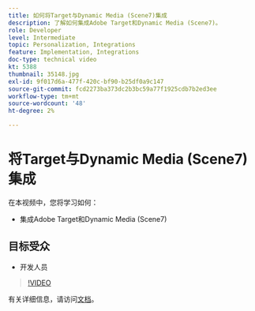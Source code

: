 ```yaml
---
title: 如何将Target与Dynamic Media (Scene7)集成
description: 了解如何集成Adobe Target和Dynamic Media (Scene7)。
role: Developer
level: Intermediate
topic: Personalization, Integrations
feature: Implementation, Integrations
doc-type: technical video
kt: 5388
thumbnail: 35148.jpg
exl-id: 9f017d6a-477f-420c-bf90-b25df0a9c147
source-git-commit: fcd2273ba373dc2b3bc59a77f1925cdb7b2ed3ee
workflow-type: tm+mt
source-wordcount: '48'
ht-degree: 2%

---
```


# 将Target与Dynamic Media (Scene7)集成

在本视频中，您将学习如何：

* 集成Adobe Target和Dynamic Media (Scene7)

## 目标受众

* 开发人员

>[!VIDEO](https://video.tv.adobe.com/v/35148/?quality=12)

有关详细信息，请访问[文档](https://experienceleague.adobe.com/docs/target/using/administer/scene7-settings.html?lang=en)。
